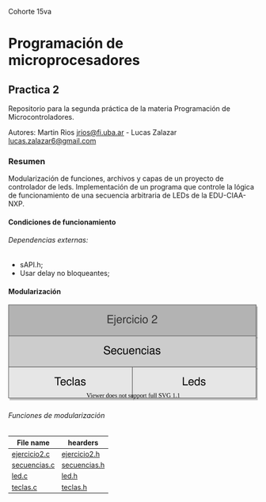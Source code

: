 Cohorte 15va
# Programación de microprocesadores
## Practica 2

Repositorio para la segunda práctica de la materia Programación de Microcontroladores.

Autores: Martin Rios jrios@fi.uba.ar - Lucas Zalazar lucas.zalazar6@gmail.com

### Resumen
Modularización de funciones, archivos y capas de un proyecto de controlador de leds.
Implementación de un programa que controle la lógica de funcionamiento de una secuencia arbitraria de LEDs de la EDU-CIAA-NXP.

#### Condiciones de funcionamiento
###### Dependencias externas:
 - sAPI.h;
 - Usar delay no bloqueantes;

#### Modularización
![](https://github.com/lucascsd/practicoDos/blob/main/image/Capas%20Ejercicio%202.svg)

###### Funciones de modularización
| File name | hearders                    |
| ------------- | ------------------------------ |
| [ejercicio2.c](https://github.com/martinjrios/Practica2/blob/main/src/ejercicio2.c)|[ejercicio2.h](https://github.com/martinjrios/Practica2/blob/main/inc/ejercicio2.h)|
| [secuencias.c](https://github.com/martinjrios/Practica2/blob/main/src/secuencias.c)|[secuencias.h](https://github.com/martinjrios/Practica2/blob/main/inc/secuencias.h)|
| [led.c](https://github.com/martinjrios/Practica2/blob/main/src/led.c)|[led.h](https://github.com/martinjrios/Practica2/blob/main/inc/led.h)|
| [teclas.c](https://github.com/martinjrios/Practica2/blob/main/src/teclas.c)|[teclas.h](https://github.com/martinjrios/Practica2/blob/main/inc/teclas.h)|


